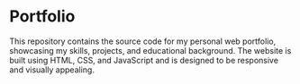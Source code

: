 # Portfolio
This repository contains the source code for my personal web portfolio, showcasing my skills, projects, and educational background. The website is built using HTML, CSS, and JavaScript and is designed to be responsive and visually appealing.
